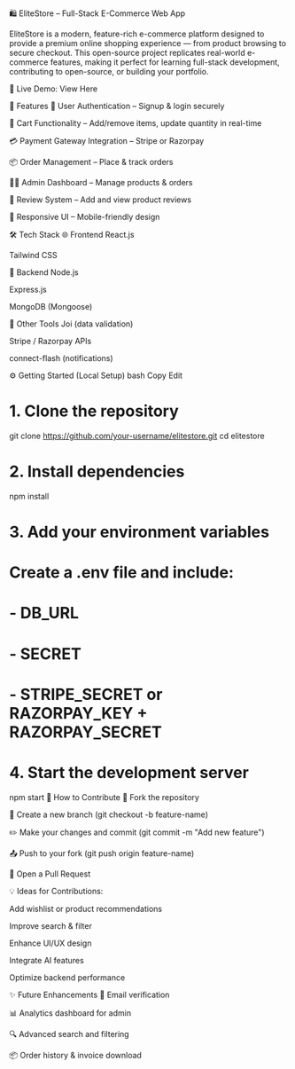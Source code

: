 🛍️ EliteStore – Full-Stack E-Commerce Web App

EliteStore is a modern, feature-rich e-commerce platform designed to provide a premium online shopping experience — from product browsing to secure checkout.
This open-source project replicates real-world e-commerce features, making it perfect for learning full-stack development, contributing to open-source, or building your portfolio.

🔗 Live Demo: View Here

🚀 Features
🔐 User Authentication – Signup & login securely

🛒 Cart Functionality – Add/remove items, update quantity in real-time

💳 Payment Gateway Integration – Stripe or Razorpay

📦 Order Management – Place & track orders

🧑‍💼 Admin Dashboard – Manage products & orders

🧾 Review System – Add and view product reviews

📱 Responsive UI – Mobile-friendly design

🛠️ Tech Stack
🌐 Frontend
React.js

Tailwind CSS

🧠 Backend
Node.js

Express.js

MongoDB (Mongoose)

🧰 Other Tools
Joi (data validation)

Stripe / Razorpay APIs

connect-flash (notifications)

⚙️ Getting Started (Local Setup)
bash
Copy
Edit
# 1. Clone the repository
git clone https://github.com/your-username/elitestore.git
cd elitestore

# 2. Install dependencies
npm install

# 3. Add your environment variables
# Create a .env file and include:
# - DB_URL
# - SECRET
# - STRIPE_SECRET or RAZORPAY_KEY + RAZORPAY_SECRET

# 4. Start the development server
npm start
📢 How to Contribute
🍴 Fork the repository

🌿 Create a new branch (git checkout -b feature-name)

✏️ Make your changes and commit (git commit -m "Add new feature")

📤 Push to your fork (git push origin feature-name)

🔄 Open a Pull Request

💡 Ideas for Contributions:

Add wishlist or product recommendations

Improve search & filter

Enhance UI/UX design

Integrate AI features

Optimize backend performance

✨ Future Enhancements
📧 Email verification

📊 Analytics dashboard for admin

🔍 Advanced search and filtering

📦 Order history & invoice download
